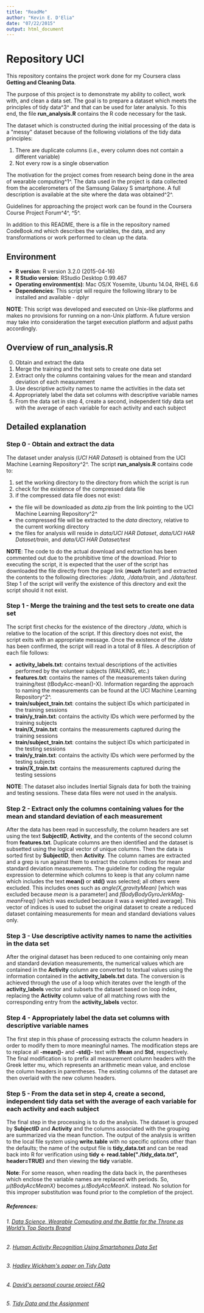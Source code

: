 ```yaml
---
title: "ReadMe"
author: "Kevin E. D'Elia"
date: "07/22/2015"
output: html_document
---
```


# Repository UCI
This repository contains the project work done for my Coursera class __Getting and Cleaning Data__.

The purpose of this project is to demonstrate my ability to collect, work with, and clean a data set. The goal is to prepare a dataset which meets the principles of tidy data^3^ and that can be used for later analysis.  To this end, the file __run_analysis.R__ contains the R code necessary for the task.

The dataset which is constructed during the initial processing of the data is a "messy" dataset because of the following violations of the tidy data principles:

1. There are duplicate columns (i.e., every column does not contain a different variable)
2. Not every row is a single observation

The motivation for the project comes from research being done in the area of wearable computing^1^.  The data used in the project is data collected from the accelerometers of the Samsung Galaxy S smartphone. A full description is available at the site where the data was obtained^2^.

Guidelines for approaching the project work can be found in the Coursera Course Project Forum^4^, ^5^.

In addition to this README, there is a file in the repository named CodeBook.md which describes the variables, the data, and any transformations or work performed to clean up the data.

## Environment
* __R version__: R version 3.2.0 (2015-04-16)
* __R Studio version__: RStudio Desktop 0.99.467
* __Operating environment(s)__: Mac OS/X Yosemite, Ubuntu 14.04, RHEL 6.6
* __Dependencies__: This script will require the following library to be installed and available - dplyr

**NOTE**:  This script was developed and executed on Unix-like platforms and makes no provisions for running on a non-Unix platform.  A future version may take into consideration the target execution platform and adjust paths accordingly.

## Overview of run_analysis.R
0. Obtain and extract the data
1. Merge the training and the test sets to create one data set
2. Extract only the columns containing values for the mean and standard deviation of each measurement
3. Use descriptive activity names to name the activities in the data set
4. Appropriately label the data set columns with descriptive variable names
5. From the data set in step 4, create a second, independent tidy data set with the average of each variable for each activity and each subject

## Detailed explanation
### Step 0 - Obtain and extract the data  
The dataset under analysis (*UCI HAR Dataset*) is obtained from the UCI Machine Learning Repository^2^.  The script __run_analysis.R__ contains code to:

1. set the working directory to the directory from which the script is run  
2. check for the existence of the compressed data file  
3. if the compressed data file does not exist:  
+ the file will be downloaded as *data.zip* from the link pointing to the UCI Machine Learning Repository^2^  
+ the compressed file will be extracted to the *data* directory, relative to the current working directory  
+ the files for analysis will reside in *data/UCI HAR Dataset*, *data/UCI HAR Dataset/train*, and *data/UCI HAR Dataset/test*  

**NOTE**:  The code to do the actual download and extraction has been commented out due to the prohibitive time of the download.  Prior to executing the script, it is expected that the user of the script has downloaded the file directly from the page link (__*much*__ faster!) and extracted the contents to the following directories: *./data*, *./data/train*, and *./data/test*.  Step 1 of the script will verify the existence of this directory and exit the script should it not exist.

### Step 1 - Merge the training and the test sets to create one data set  
The script first checks for the existence of the directory *./data*, which is relative to the location of the script.  If this directory does not exist, the script exits with an appropriate message.
Once the existence of the *./data* has been confirmed, the script will read in a total of 8 files.  A description of each file follows:

+ __activity_labels.txt__:  contains textual descriptions of the activities performed by the volunteer subjects (WALKING, etc.)  
+ __features.txt__: contains the names of the measurements taken during training/test (tBodyAcc-mean()-X).  Information regarding the approach to naming the measurements can be found at the UCI Machine Learning Repository^2^.  
+ __train/subject_train.txt__: contains the subject IDs which participated in the training sessions  
+ __train/y_train.txt__: contains the activity IDs which were performed by the training subjects  
+ __train/X_train.txt__: contains the measurements captured during the training sessions  
+ __train/subject_train.txt__: contains the subject IDs which participated in the testing sessions  
+ __train/y_train.txt__: contains the activity IDs which were performed by the testing subjects  
+ __train/X_train.txt__: contains the measurements captured during the testing sessions  

**NOTE**: The dataset also includes Inertial Signals data for both the training and testing sessions.  These data files were not used in the analysis.

### Step 2 - Extract only the columns containing values for the mean and standard deviation of each measurement
After the data has been read in successfully, the column headers are set using the text __SubjectID__, __Activity__, and the contents of the second column from __features.txt__.  Duplicate columns are then identified and the dataset is subsetted using the logical vector of unique columns.  Then the data is sorted first by __SubjectID__, then __Activity__.  The column names are extracted and a grep is run against them to extract the column indices for mean and standard deviation measurements. The guideline for coding the regular expression to determine which columns to keep is that any column name which includes the text __mean()__ or __std()__ was selected; all others were excluded.  This includes ones such as *angle(X,gravityMean)* [which was excluded because *mean* is a parameter] and *fBodyBodyGyroJerkMag-meanFreq()* [which was excluded because it was a weighted average].  This vector of indices is used to subset the original dataset to create a reduced dataset containing measurements for mean and standard deviations values only.

### Step 3 - Use descriptive activity names to name the activities in the data set
After the original dataset has been reduced to one containing only mean and standard deviation measurements, the numerical values which are contained in the __Activity__ column are converted to textual values using the information contained in the __activity_labels.txt__ data.  The conversion is achieved through the use of a loop which iterates over the length of the __activity_labels__ vector and subsets the dataset based on loop index, replacing the __Activity__ column value of all matching rows with the corresponding entry from the __activity_labels__ vector.  

### Step 4 - Appropriately label the data set columns with descriptive variable names
The first step in this phase of processing extracts the column headers in order to modify them to more meaningful names.  The modification steps are to replace all __-mean()-__ and __-std()-__ text with __Mean__ and __Std__, respectively.  The final modification is to prefix all measurement column headers with the Greek letter mu, which represents an arithmetic mean value, and enclose the column headers in parentheses.  The existing columns of the dataset are then overlaid with the new column headers.

### Step 5 - From the data set in step 4, create a second, independent tidy data set with the average of each variable for each activity and each subject
The final step in the processing is to do the analysis.  The dataset is grouped by __SubjectID__ and __Activity__ and the columns associated with the grouping are summarized via the mean function.  The output of the analysis is written to the local file system using __write.table__ with no specific options other than the defaults; the name of the output file is __tidy_data.txt__ and can be read back into R for verification using __tidy  <- read.table("./tidy_data.txt", header=TRUE)__ and then viewing the **tidy** variable.

**Note**: For some reason, when reading the data back in, the parentheses which enclose the variable names are replaced with periods.  So, *μ(tBodyAccMeanX)* becomes *μ.tBodyAccMeanX.* instead.  No solution for this improper substitution was found prior to the completion of the project.

##### __References__:
###### 1. [*Data Science, Wearable Computing and the Battle for the Throne as World’s Top Sports Brand*](http://www.insideactivitytracking.com/data-science-activity-tracking-and-the-battle-for-the-worlds-top-sports-brand/)
###### 2. [*Human Activity Recognition Using Smartphones Data Set*](http://archive.ics.uci.edu/ml/datasets/Human+Activity+Recognition+Using+Smartphones) 
###### 3. [*Hadley Wickham's paper on Tidy Data*](http://www.jstatsoft.org/v59/i10/paper)
###### 4. [*David's personal course project FAQ*](https://class.coursera.org/getdata-030/forum/thread?thread_id=37)
###### 5. [*Tidy Data and the Assignment*](https://class.coursera.org/getdata-030/forum/thread?thread_id=107)  